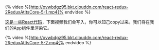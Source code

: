 {% video %}http://ovwbdgz95.bkt.clouddn.com/react-redux-2ReduxAtItsCore-5-1.mp4{% endvideo %}

[这是一些React代码](https://github.com/udacity/reactnd-udacimeals-complete/blob/d0d4b8ade3dea46b7a3250ea196e0f862a399672/src/components/App.js)，下面视频我们会写入，你可以知己copy过来。我们将在我们的App组件里渲染它。

{% video %}http://ovwbdgz95.bkt.clouddn.com/react-redux-2ReduxAtItsCore-5-2.mp4{% endvideo %}

